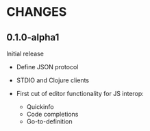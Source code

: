 # CHANGES

## 0.1.0-alpha1

Initial release

* Define JSON protocol
* STDIO and Clojure clients
* First cut of editor functionality for JS interop:
  
  - Quickinfo
  - Code completions
  - Go-to-definition